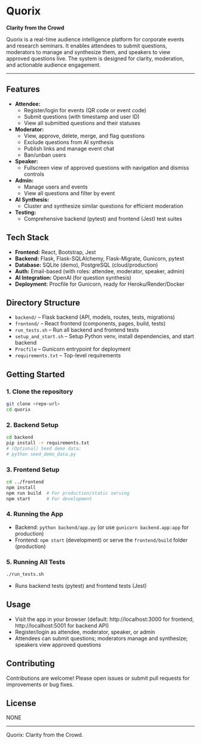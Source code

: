 # Quorix

**Clarity from the Crowd**

Quorix is a real-time audience intelligence platform for corporate events and research seminars. It enables attendees to submit questions, moderators to manage and synthesize them, and speakers to view approved questions live. The system is designed for clarity, moderation, and actionable audience engagement.

---

## Features

- **Attendee:**
  - Register/login for events (QR code or event code)
  - Submit questions (with timestamp and user ID)
  - View all submitted questions and their statuses
- **Moderator:**
  - View, approve, delete, merge, and flag questions
  - Exclude questions from AI synthesis
  - Publish links and manage event chat
  - Ban/unban users
- **Speaker:**
  - Fullscreen view of approved questions with navigation and dismiss controls
- **Admin:**
  - Manage users and events
  - View all questions and filter by event
- **AI Synthesis:**
  - Cluster and synthesize similar questions for efficient moderation
- **Testing:**
  - Comprehensive backend (pytest) and frontend (Jest) test suites

## Tech Stack

- **Frontend:** React, Bootstrap, Jest
- **Backend:** Flask, Flask-SQLAlchemy, Flask-Migrate, Gunicorn, pytest
- **Database:** SQLite (demo), PostgreSQL (cloud/production)
- **Auth:** Email-based (with roles: attendee, moderator, speaker, admin)
- **AI Integration:** OpenAI (for question synthesis)
- **Deployment:** Procfile for Gunicorn, ready for Heroku/Render/Docker

## Directory Structure

- `backend/` – Flask backend (API, models, routes, tests, migrations)
- `frontend/` – React frontend (components, pages, build, tests)
- `run_tests.sh` – Run all backend and frontend tests
- `setup_and_start.sh` – Setup Python venv, install dependencies, and start backend
- `Procfile` – Gunicorn entrypoint for deployment
- `requirements.txt` – Top-level requirements

## Getting Started

### 1. Clone the repository
```bash
git clone <repo-url>
cd quorix
```

### 2. Backend Setup
```bash
cd backend
pip install -r requirements.txt
# (Optional) Seed demo data:
# python seed_demo_data.py
```

### 3. Frontend Setup
```bash
cd ../frontend
npm install
npm run build  # For production/static serving
npm start      # For development
```

### 4. Running the App
- Backend: `python backend/app.py` (or use `gunicorn backend.app:app` for production)
- Frontend: `npm start` (development) or serve the `frontend/build` folder (production)

### 5. Running All Tests
```bash
./run_tests.sh
```
- Runs backend tests (pytest) and frontend tests (Jest)

## Usage
- Visit the app in your browser (default: http://localhost:3000 for frontend, http://localhost:5001 for backend API)
- Register/login as attendee, moderator, speaker, or admin
- Attendees can submit questions; moderators manage and synthesize; speakers view approved questions

## Contributing

Contributions are welcome! Please open issues or submit pull requests for improvements or bug fixes.

## License

NONE

---

Quorix: Clarity from the Crowd.
